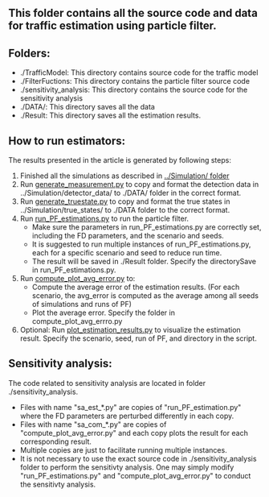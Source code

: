 ## This folder contains all the source code and data for traffic estimation using particle filter. 

## Folders:
  - ./TrafficModel: This directory contains source code for the traffic model
  - ./FilterFuctions: This directory contains the particle filter source code
  - ./sensitivity_analysis: This directory contains the source code for the sensitivity analysis
  - ./DATA/: This directory saves all the data
  - ./Result: This directory saves all the estimation results. 
  
## How to run estimators:
The results presented in the article is generated by following steps:
1. Finished all the simulations as described in [../Simulation/ folder](https://github.com/Lab-Work/AIMSUN_with_AVs/tree/master/Simulation)
2. Run [generate_measurement.py](https://github.com/Lab-Work/AIMSUN_with_AVs/blob/master/Estimation/generate_measurement.py) to copy and format the detection data in ../Simulation/detector_data/ to ./DATA/ folder in the correct format.
3. Run [generate_truestate.py](https://github.com/Lab-Work/AIMSUN_with_AVs/blob/master/Estimation/generate_truestate.py) to copy and format the true states in ../Simulation/true_states/ to ./DATA folder to the correct format.
4. Run [run_PF_estimations.py](https://github.com/Lab-Work/AIMSUN_with_AVs/blob/master/Estimation/run_PF_estimations.py) to run the particle filter. 
	- Make sure the parameters in run_PF_estimations.py are correctly set, including the FD parameters, and the scenario and seeds. 
	- It is suggested to run multiple instances of run_PF_estimations.py, each for a specific scenario and seed to reduce run time. 
	- The result will be saved in ./Result folder. Specify the directorySave in run_PF_estimations.py. 
5. Run [compute_plot_avg_error.py](https://github.com/Lab-Work/AIMSUN_with_AVs/blob/master/Estimation/compute_plot_avg_error.py) to:
	- Compute the average error of the estimation results. (For each scenario, the avg_error is computed as the average among all seeds of simulations and runs of PF)
	- Plot the average error. Specify the folder in compute_plot_avg_errro.py
6. Optional: Run [plot_estimation_results.py](https://github.com/Lab-Work/AIMSUN_with_AVs/blob/master/Estimation/plot_estimation_results.py) to visualize the estimation result. Specify the scenario, seed, run of PF, and directory in the script. 


## Sensitivity analysis:
The code related to sensitivity analysis are located in folder ./sensitivity_analysis. 
- Files with name "sa_est_*.py" are copies of "run_PF_estimation.py" where the FD parameters are perturbed differently in each copy.
- Files with name "sa_com_*.py" are copies of "compute_plot_avg_error.py" and each copy plots the result for each corresponding result. 
- Multiple copies are just to facilitate running multiple instances.
- It is not necessary to use the exact source code in ./sensitivity_analysis folder to perform the sensitivty analysis. One may simply modify  "run_PF_estimations.py" and "compute_plot_avg_error.py" to conduct the sensitivty analysis. 

